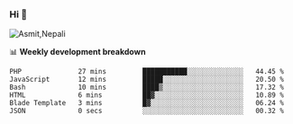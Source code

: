 ### Hi 👋

![Asmit,Nepali](https://media.giphy.com/media/L8K62iTDkzGX6/giphy.gif)
<!--
**asmit99nepali/asmit99nepali** is a ✨ _special_ ✨ repository because its `README.md` (this file) appears on your GitHub profile.

Here are some ideas to get you started:

- 🔭 I’m currently working on ...
- 🌱 I’m currently learning ...
- 👯 I’m looking to collaborate on ...
- 🤔 I’m looking for help with ...
- 💬 Ask me about ...
- 📫 How to reach me: ...
- 😄 Pronouns: ...
- ⚡ Fun fact: ...
-->


📊 **Weekly development breakdown**
<!--START_SECTION:waka-->

```text
PHP              27 mins         ███████████░░░░░░░░░░░░░░   44.45 %
JavaScript       12 mins         █████░░░░░░░░░░░░░░░░░░░░   20.50 %
Bash             10 mins         ████▒░░░░░░░░░░░░░░░░░░░░   17.32 %
HTML             6 mins          ██▓░░░░░░░░░░░░░░░░░░░░░░   10.89 %
Blade Template   3 mins          █▓░░░░░░░░░░░░░░░░░░░░░░░   06.24 %
JSON             0 secs          ░░░░░░░░░░░░░░░░░░░░░░░░░   00.32 %
```

<!--END_SECTION:waka-->

